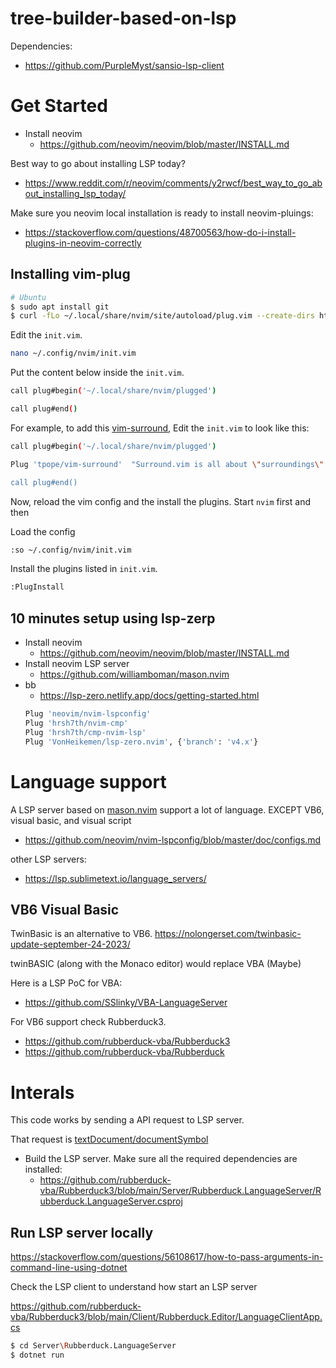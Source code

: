 # tree-builder-based-on-lsp

Dependencies:

* https://github.com/PurpleMyst/sansio-lsp-client


# Get Started


* Install neovim 
    * https://github.com/neovim/neovim/blob/master/INSTALL.md

Best way to go about installing LSP today? 

* https://www.reddit.com/r/neovim/comments/y2rwcf/best_way_to_go_about_installing_lsp_today/    

Make sure you neovim local installation is ready to install neovim-pluings:

* https://stackoverflow.com/questions/48700563/how-do-i-install-plugins-in-neovim-correctly

## Installing vim-plug

```bash
# Ubuntu
$ sudo apt install git
$ curl -fLo ~/.local/share/nvim/site/autoload/plug.vim --create-dirs https://raw.githubusercontent.com/junegunn/vim-plug/master/plug.vim
```

Edit the `init.vim`.

```bash 
nano ~/.config/nvim/init.vim
```
Put the content below inside the `init.vim`. 

```bash
call plug#begin('~/.local/share/nvim/plugged')

call plug#end()
```

For example, to add this [vim-surround](https://github.com/tpope/vim-surround), Edit the `init.vim` to look like this:

```bash
call plug#begin('~/.local/share/nvim/plugged')

Plug 'tpope/vim-surround'  "Surround.vim is all about \"surroundings\": parentheses, brackets, quotes, XML tags, and more. The plugin provides mappings to easily delete, change and add such surroundings in pairs.

call plug#end()
```

Now, reload the vim config and the install the plugins. Start `nvim` first and then


Load the config
```bash
:so ~/.config/nvim/init.vim
```
Install the plugins listed in `init.vim`.
```bash
:PlugInstall
```


## 10 minutes setup using lsp-zerp

* Install neovim 
    * https://github.com/neovim/neovim/blob/master/INSTALL.md
* Install neovim LSP server
    * https://github.com/williamboman/mason.nvim
* bb
    * https://lsp-zero.netlify.app/docs/getting-started.html
    ```bash
    Plug 'neovim/nvim-lspconfig'
    Plug 'hrsh7th/nvim-cmp'
    Plug 'hrsh7th/cmp-nvim-lsp'
    Plug 'VonHeikemen/lsp-zero.nvim', {'branch': 'v4.x'}
    ```

# Language support

A LSP server based on [mason.nvim](https://github.com/williamboman/mason.nvim) support a lot of language. EXCEPT VB6, visual basic, and visual script 

* https://github.com/neovim/nvim-lspconfig/blob/master/doc/configs.md

other LSP servers:

* https://lsp.sublimetext.io/language_servers/

## VB6 Visual Basic

TwinBasic is an alternative to VB6. 
https://nolongerset.com/twinbasic-update-september-24-2023/

twinBASIC (along with the Monaco editor) would replace VBA (Maybe)

Here is a LSP PoC for VBA:

* https://github.com/SSlinky/VBA-LanguageServer

For VB6 support check Rubberduck3.

* https://github.com/rubberduck-vba/Rubberduck3 
* https://github.com/rubberduck-vba/Rubberduck


# Interals

This code works by sending a API request to LSP server.

That request is [textDocument/documentSymbol](https://microsoft.github.io/language-server-protocol/specifications/lsp/3.17/specification/#textDocument_documentSymbol)

* Build the LSP server. Make sure all the required dependencies are installed: 
    * https://github.com/rubberduck-vba/Rubberduck3/blob/main/Server/Rubberduck.LanguageServer/Rubberduck.LanguageServer.csproj 

## Run LSP server locally

https://stackoverflow.com/questions/56108617/how-to-pass-arguments-in-command-line-using-dotnet

Check the LSP client to understand how start an LSP server

https://github.com/rubberduck-vba/Rubberduck3/blob/main/Client/Rubberduck.Editor/LanguageClientApp.cs   

```bash 
$ cd Server\Rubberduck.LanguageServer
$ dotnet run 
```